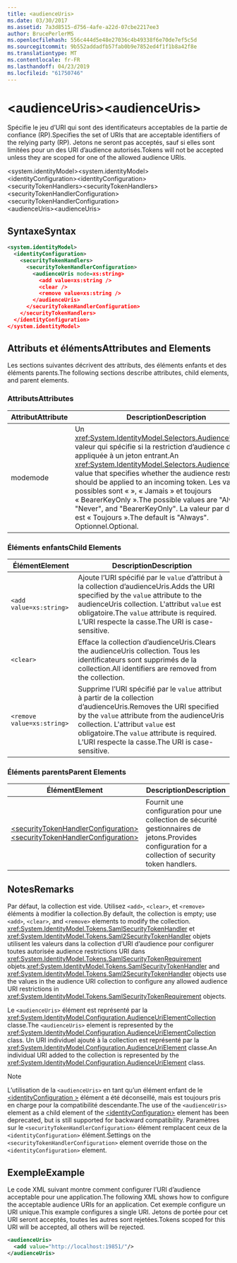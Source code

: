 ```yaml
---
title: <audienceUris>
ms.date: 03/30/2017
ms.assetid: 7a3d8515-d756-4afe-a22d-07cbe2217ee3
author: BrucePerlerMS
ms.openlocfilehash: 556c444d5e48e27036c4b49338f6e70de7ef5c5d
ms.sourcegitcommit: 9b552addadfb57fab0b9e7852ed4f1f1b8a42f8e
ms.translationtype: MT
ms.contentlocale: fr-FR
ms.lasthandoff: 04/23/2019
ms.locfileid: "61750746"
---
```

# <a name="audienceuris"></a><span data-ttu-id="7ad33-101">\<audienceUris></span><span class="sxs-lookup"><span data-stu-id="7ad33-101">\<audienceUris></span></span>
<span data-ttu-id="7ad33-102">Spécifie le jeu d’URI qui sont des identificateurs acceptables de la partie de confiance (RP).</span><span class="sxs-lookup"><span data-stu-id="7ad33-102">Specifies the set of URIs that are acceptable identifiers of the relying party (RP).</span></span> <span data-ttu-id="7ad33-103">Jetons ne seront pas acceptés, sauf si elles sont limitées pour un des URI d’audience autorisés.</span><span class="sxs-lookup"><span data-stu-id="7ad33-103">Tokens will not be accepted unless they are scoped for one of the allowed audience URIs.</span></span>  
  
 <span data-ttu-id="7ad33-104">\<system.identityModel></span><span class="sxs-lookup"><span data-stu-id="7ad33-104">\<system.identityModel></span></span>  
<span data-ttu-id="7ad33-105">\<identityConfiguration></span><span class="sxs-lookup"><span data-stu-id="7ad33-105">\<identityConfiguration></span></span>  
<span data-ttu-id="7ad33-106">\<securityTokenHandlers></span><span class="sxs-lookup"><span data-stu-id="7ad33-106">\<securityTokenHandlers></span></span>  
<span data-ttu-id="7ad33-107">\<securityTokenHandlerConfiguration></span><span class="sxs-lookup"><span data-stu-id="7ad33-107">\<securityTokenHandlerConfiguration></span></span>  
<span data-ttu-id="7ad33-108">\<audienceUris></span><span class="sxs-lookup"><span data-stu-id="7ad33-108">\<audienceUris></span></span>  
  
## <a name="syntax"></a><span data-ttu-id="7ad33-109">Syntaxe</span><span class="sxs-lookup"><span data-stu-id="7ad33-109">Syntax</span></span>  
  
```xml  
<system.identityModel>  
  <identityConfiguration>  
    <securityTokenHandlers>  
      <securityTokenHandlerConfiguration>  
        <audienceUris mode=xs:string>  
          <add value=xs:string />  
          <clear />  
          <remove value=xs:string />  
        </audienceUris>  
      </securityTokenHandlerConfiguration>  
    </securityTokenHandlers>  
  </identityConfiguration>  
</system.identityModel>  
```  
  
## <a name="attributes-and-elements"></a><span data-ttu-id="7ad33-110">Attributs et éléments</span><span class="sxs-lookup"><span data-stu-id="7ad33-110">Attributes and Elements</span></span>  
 <span data-ttu-id="7ad33-111">Les sections suivantes décrivent des attributs, des éléments enfants et des éléments parents.</span><span class="sxs-lookup"><span data-stu-id="7ad33-111">The following sections describe attributes, child elements, and parent elements.</span></span>  
  
### <a name="attributes"></a><span data-ttu-id="7ad33-112">Attributs</span><span class="sxs-lookup"><span data-stu-id="7ad33-112">Attributes</span></span>  
  
|<span data-ttu-id="7ad33-113">Attribut</span><span class="sxs-lookup"><span data-stu-id="7ad33-113">Attribute</span></span>|<span data-ttu-id="7ad33-114">Description</span><span class="sxs-lookup"><span data-stu-id="7ad33-114">Description</span></span>|  
|---------------|-----------------|  
|<span data-ttu-id="7ad33-115">mode</span><span class="sxs-lookup"><span data-stu-id="7ad33-115">mode</span></span>|<span data-ttu-id="7ad33-116">Un <xref:System.IdentityModel.Selectors.AudienceUriMode> valeur qui spécifie si la restriction d’audience doit être appliquée à un jeton entrant.</span><span class="sxs-lookup"><span data-stu-id="7ad33-116">An <xref:System.IdentityModel.Selectors.AudienceUriMode> value that specifies whether the audience restriction should be applied to an incoming token.</span></span> <span data-ttu-id="7ad33-117">Les valeurs possibles sont « », « Jamais » et toujours « BearerKeyOnly ».</span><span class="sxs-lookup"><span data-stu-id="7ad33-117">The possible values are "Always", "Never", and "BearerKeyOnly".</span></span> <span data-ttu-id="7ad33-118">La valeur par défaut est « Toujours ».</span><span class="sxs-lookup"><span data-stu-id="7ad33-118">The default is "Always".</span></span> <span data-ttu-id="7ad33-119">Optionnel.</span><span class="sxs-lookup"><span data-stu-id="7ad33-119">Optional.</span></span>|  
  
### <a name="child-elements"></a><span data-ttu-id="7ad33-120">Éléments enfants</span><span class="sxs-lookup"><span data-stu-id="7ad33-120">Child Elements</span></span>  
  
|<span data-ttu-id="7ad33-121">Élément</span><span class="sxs-lookup"><span data-stu-id="7ad33-121">Element</span></span>|<span data-ttu-id="7ad33-122">Description</span><span class="sxs-lookup"><span data-stu-id="7ad33-122">Description</span></span>|  
|-------------|-----------------|  
|`<add value=xs:string>`|<span data-ttu-id="7ad33-123">Ajoute l’URI spécifié par le `value` d’attribut à la collection d’audienceUris.</span><span class="sxs-lookup"><span data-stu-id="7ad33-123">Adds the URI specified by the `value` attribute to the audienceUris collection.</span></span> <span data-ttu-id="7ad33-124">L'attribut `value` est obligatoire.</span><span class="sxs-lookup"><span data-stu-id="7ad33-124">The `value` attribute is required.</span></span> <span data-ttu-id="7ad33-125">L’URI respecte la casse.</span><span class="sxs-lookup"><span data-stu-id="7ad33-125">The URI is case-sensitive.</span></span>|  
|`<clear>`|<span data-ttu-id="7ad33-126">Efface la collection d’audienceUris.</span><span class="sxs-lookup"><span data-stu-id="7ad33-126">Clears the audienceUris collection.</span></span> <span data-ttu-id="7ad33-127">Tous les identificateurs sont supprimés de la collection.</span><span class="sxs-lookup"><span data-stu-id="7ad33-127">All identifiers are removed from the collection.</span></span>|  
|`<remove value=xs:string>`|<span data-ttu-id="7ad33-128">Supprime l’URI spécifié par le `value` attribut à partir de la collection d’audienceUris.</span><span class="sxs-lookup"><span data-stu-id="7ad33-128">Removes the URI specified by the `value` attribute from the audienceUris collection.</span></span> <span data-ttu-id="7ad33-129">L'attribut `value` est obligatoire.</span><span class="sxs-lookup"><span data-stu-id="7ad33-129">The `value` attribute is required.</span></span> <span data-ttu-id="7ad33-130">L’URI respecte la casse.</span><span class="sxs-lookup"><span data-stu-id="7ad33-130">The URI is case-sensitive.</span></span>|  
  
### <a name="parent-elements"></a><span data-ttu-id="7ad33-131">Éléments parents</span><span class="sxs-lookup"><span data-stu-id="7ad33-131">Parent Elements</span></span>  
  
|<span data-ttu-id="7ad33-132">Élément</span><span class="sxs-lookup"><span data-stu-id="7ad33-132">Element</span></span>|<span data-ttu-id="7ad33-133">Description</span><span class="sxs-lookup"><span data-stu-id="7ad33-133">Description</span></span>|  
|-------------|-----------------|  
|[<span data-ttu-id="7ad33-134">\<securityTokenHandlerConfiguration></span><span class="sxs-lookup"><span data-stu-id="7ad33-134">\<securityTokenHandlerConfiguration></span></span>](../../../../../docs/framework/configure-apps/file-schema/windows-identity-foundation/securitytokenhandlerconfiguration.md)|<span data-ttu-id="7ad33-135">Fournit une configuration pour une collection de sécurité gestionnaires de jetons.</span><span class="sxs-lookup"><span data-stu-id="7ad33-135">Provides configuration for a collection of security token handlers.</span></span>|  
  
## <a name="remarks"></a><span data-ttu-id="7ad33-136">Notes</span><span class="sxs-lookup"><span data-stu-id="7ad33-136">Remarks</span></span>  
 <span data-ttu-id="7ad33-137">Par défaut, la collection est vide. Utilisez `<add>`, `<clear>`, et `<remove>` éléments à modifier la collection.</span><span class="sxs-lookup"><span data-stu-id="7ad33-137">By default, the collection is empty; use `<add>`, `<clear>`, and `<remove>` elements to modify the collection.</span></span> <span data-ttu-id="7ad33-138"><xref:System.IdentityModel.Tokens.SamlSecurityTokenHandler> et <xref:System.IdentityModel.Tokens.Saml2SecurityTokenHandler> objets utilisent les valeurs dans la collection d’URI d’audience pour configurer toutes autorisée audience restrictions URI dans <xref:System.IdentityModel.Tokens.SamlSecurityTokenRequirement> objets.</span><span class="sxs-lookup"><span data-stu-id="7ad33-138"><xref:System.IdentityModel.Tokens.SamlSecurityTokenHandler> and <xref:System.IdentityModel.Tokens.Saml2SecurityTokenHandler> objects use the values in the audience URI collection to configure any allowed audience URI restrictions in <xref:System.IdentityModel.Tokens.SamlSecurityTokenRequirement> objects.</span></span>  
  
 <span data-ttu-id="7ad33-139">Le `<audienceUris>` élément est représenté par la <xref:System.IdentityModel.Configuration.AudienceUriElementCollection> classe.</span><span class="sxs-lookup"><span data-stu-id="7ad33-139">The `<audienceUris>` element is represented by the <xref:System.IdentityModel.Configuration.AudienceUriElementCollection> class.</span></span> <span data-ttu-id="7ad33-140">Un URI individuel ajouté à la collection est représenté par la <xref:System.IdentityModel.Configuration.AudienceUriElement> classe.</span><span class="sxs-lookup"><span data-stu-id="7ad33-140">An individual URI added to the collection is represented by the <xref:System.IdentityModel.Configuration.AudienceUriElement> class.</span></span>  
  
> [!NOTE]
>  <span data-ttu-id="7ad33-141">L’utilisation de la `<audienceUris>` en tant qu’un élément enfant de le [ \<identityConfiguration >](../../../../../docs/framework/configure-apps/file-schema/windows-identity-foundation/identityconfiguration.md) élément a été déconseillé, mais est toujours pris en charge pour la compatibilité descendante.</span><span class="sxs-lookup"><span data-stu-id="7ad33-141">The use of the `<audienceUris>` element as a child element of the [\<identityConfiguration>](../../../../../docs/framework/configure-apps/file-schema/windows-identity-foundation/identityconfiguration.md) element has been deprecated, but is still supported for backward compatibility.</span></span> <span data-ttu-id="7ad33-142">Paramètres sur le `<securityTokenHandlerConfiguration>` élément remplacent ceux de la `<identityConfiguration>` élément.</span><span class="sxs-lookup"><span data-stu-id="7ad33-142">Settings on the `<securityTokenHandlerConfiguration>` element override those on the `<identityConfiguration>` element.</span></span>  
  
## <a name="example"></a><span data-ttu-id="7ad33-143">Exemple</span><span class="sxs-lookup"><span data-stu-id="7ad33-143">Example</span></span>  
 <span data-ttu-id="7ad33-144">Le code XML suivant montre comment configurer l’URI d’audience acceptable pour une application.</span><span class="sxs-lookup"><span data-stu-id="7ad33-144">The following XML shows how to configure the acceptable audience URIs for an application.</span></span> <span data-ttu-id="7ad33-145">Cet exemple configure un URI unique.</span><span class="sxs-lookup"><span data-stu-id="7ad33-145">This example configures a single URI.</span></span> <span data-ttu-id="7ad33-146">Jetons de portée pour cet URI seront acceptés, toutes les autres sont rejetées.</span><span class="sxs-lookup"><span data-stu-id="7ad33-146">Tokens scoped for this URI will be accepted, all others will be rejected.</span></span>  
  
```xml  
<audienceUris>  
  <add value="http://localhost:19851/"/>  
</audienceUris>  
```

